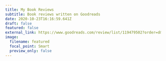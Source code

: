 ```yaml
---
title: My Book Reviews
subtitle: Book reviews written on Goodreads
date: 2020-10-23T16:16:59.641Z
draft: false
featured: false
external_link: https://www.goodreads.com/review/list/119479502?order=d&ref=nav_mybooks&sort=date_read
image:
  filename: featured
  focal_point: Smart
  preview_only: false
---
```


